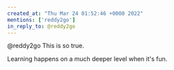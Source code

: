 ```yaml
---
created_at: "Thu Mar 24 01:52:46 +0000 2022"
mentions: ['reddy2go']
in_reply_to: @reddy2go
---
```


@reddy2go This is so true.

Learning happens on a much deeper level when it's fun.